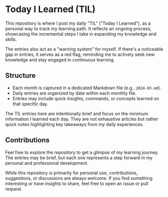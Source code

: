# Today I Learned (TIL)
This repository is where I post my daily "TIL" ("Today I Learned"), as a personal way to track my learning path. It reflects an ongoing process, showcasing the incremental steps I take in expanding my knowledge and skills.

The entries also act as a "warning system" for myself. If there's a noticeable gap in entries, it serves as a red flag, reminding me to actively seek new knowledge and stay engaged in continuous learning.

## Structure

- Each month is captured in a dedicated Markdown file (e.g., `2024-03.md`).
- Daily entries are organized by date within each monthly file.
- Entries may include quick insights, commands, or concepts learned on that specific day.

The TIL entries here are intentionally brief and focus on the minimum information I learned each day. They are not exhaustive articles but rather quick notes highlighting key takeaways from my daily experiences.

## Contributions

Feel free to explore the repository to get a glimpse of my learning journey. The entries may be brief, but each one represents a step forward in my personal and professional development.

While this repository is primarily for personal use, contributions, suggestions, or discussions are always welcome. If you find something interesting or have insights to share, feel free to open an issue or pull request.
